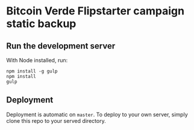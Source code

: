 # Bitcoin Verde Flipstarter campaign static backup

## Run the development server

With Node installed, run:

```shell
npm install -g gulp
npm install
gulp
```

## Deployment

Deployment is automatic on `master`. To deploy to your own server, simply clone this repo to your served directory.
